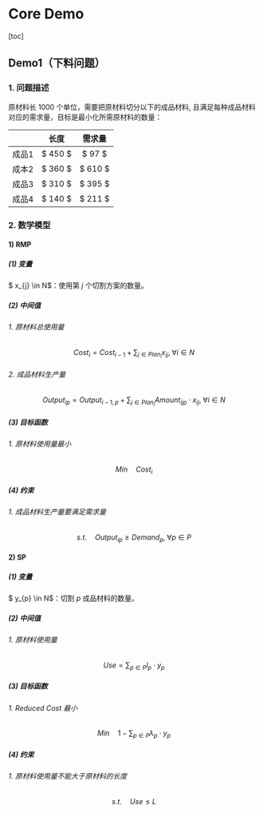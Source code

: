 # Core Demo

[toc]

## Demo1（下料问题）

### 1. 问题描述

原材料长 $1000$ 个单位，需要把原材料切分以下的成品材料, 且满足每种成品材料对应的需求量，目标是最小化所需原材料的数量：

|     |   长度    |   需求量   |
|:---:|:-------:|:-------:|
| 成品1 | $ 450 $ | $ 97 $  |
| 成本2 | $ 360 $ | $ 610 $ |
| 成品3 | $ 310 $ | $ 395 $ |
| 成品4 | $ 140 $ | $ 211 $ |

### 2. 数学模型

#### 1) RMP

##### (1) 变量

$ x_{j} \in N$：使用第 $j$ 个切割方案的数量。

##### (2) 中间值

###### 1. 原材料总使用量

$$
Cost_{i} = Cost_{i - 1} + \sum_{j \in Plan_{i}} x_{ij}, \; \forall i \in N
$$

###### 2. 成品材料生产量

$$
Output_{ip} = Output_{i - 1, p} + \sum_{j \in Plan_{i}} Amount_{ijp} \cdot x_{ij}, \; \forall i \in N
$$

##### (3) 目标函数

###### 1. 原材料使用量最小

$$
Min \quad Cost_{i}
$$

##### (4) 约束

###### 1. 成品材料生产量要满足需求量

$$
s.t. \quad Output_{ip} \geq Demand_{p}, \; \forall p \in P
$$

#### 2) SP

##### (1) 变量

$ y_{p} \in N$：切割 $p$ 成品材料的数量。

##### (2) 中间值

###### 1. 原材料使用量

$$
Use = \sum_{p \in P} l_{p} \cdot y_{p}
$$

##### (3) 目标函数

###### 1. Reduced Cost 最小

$$
Min \quad 1 - \sum_{p \in P} \lambda_{p} \cdot y_{p}
$$

##### (4) 约束

###### 1. 原材料使用量不能大于原材料的长度

$$
s.t. \quad Use \leq L
$$
